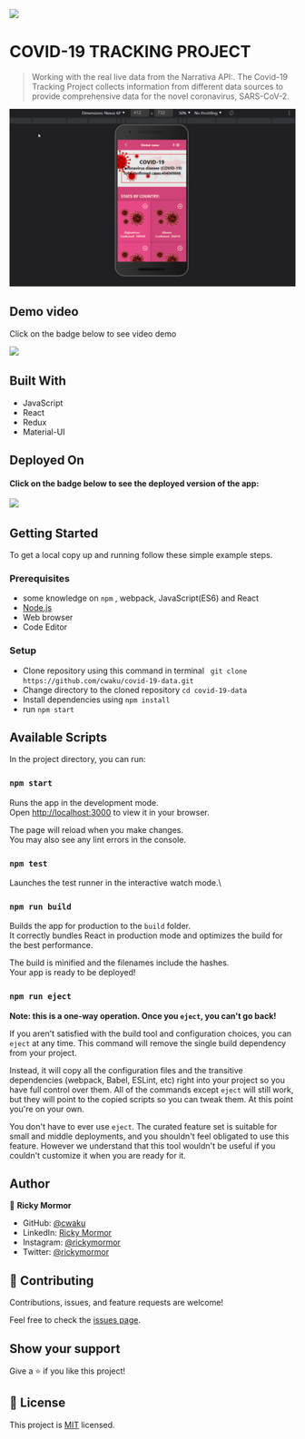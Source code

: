 ![](https://img.shields.io/badge/Microverse-blueviolet)

# COVID-19 TRACKING PROJECT

> Working with the real live data from the Narrativa API:. The Covid-19 Tracking Project collects information from different data sources to provide comprehensive data for the novel coronavirus, SARS-CoV-2.


![screenshot](src/screenshot3.png)

## Demo video
Click on the badge below to see video demo

[![](https://img.shields.io/badge/Demo-video-blueviolet)](https://www.loom.com/share/2829b1d73b114ce09109dbc141df1c48)


## Built With

- JavaScript
- React
- Redux
- Material-UI

## Deployed On

#### Click on the badge below to see the deployed version of the app:

[![](https://img.shields.io/badge/Deployed-Heroku-blueviolet)](https://ricky-covid-19-data.herokuapp.com/)

## Getting Started

To get a local copy up and running follow these simple example steps.

### Prerequisites

- some knowledge on `npm` , webpack, JavaScript(ES6) and React
- [Node.js](https://nodejs.org/en/)
- Web browser
- Code Editor
### Setup

- Clone repository using this command in terminal ` git clone https://github.com/cwaku/covid-19-data.git`
- Change directory to the cloned repository `cd covid-19-data`
- Install dependencies using `npm install`
- run `npm start`


## Available Scripts

In the project directory, you can run:

### `npm start`

Runs the app in the development mode.\
Open [http://localhost:3000](http://localhost:3000) to view it in your browser.

The page will reload when you make changes.\
You may also see any lint errors in the console.

### `npm test`

Launches the test runner in the interactive watch mode.\
### `npm run build`

Builds the app for production to the `build` folder.\
It correctly bundles React in production mode and optimizes the build for the best performance.

The build is minified and the filenames include the hashes.\
Your app is ready to be deployed!

### `npm run eject`

**Note: this is a one-way operation. Once you `eject`, you can't go back!**

If you aren't satisfied with the build tool and configuration choices, you can `eject` at any time. This command will remove the single build dependency from your project.

Instead, it will copy all the configuration files and the transitive dependencies (webpack, Babel, ESLint, etc) right into your project so you have full control over them. All of the commands except `eject` will still work, but they will point to the copied scripts so you can tweak them. At this point you're on your own.

You don't have to ever use `eject`. The curated feature set is suitable for small and middle deployments, and you shouldn't feel obligated to use this feature. However we understand that this tool wouldn't be useful if you couldn't customize it when you are ready for it.

## Author

👤 **Ricky Mormor**

- GitHub: [@cwaku](https://github.com/cwaku)
- LinkedIn: [Ricky Mormor](www.linkedin.com/in/ricky-mormor)
- Instagram: [@rickymormor](https://instagram.com/rickymormor)
- Twitter: [@rickymormor](https://twitter.com/rickymormor)

## 🤝 Contributing

Contributions, issues, and feature requests are welcome!

Feel free to check the [issues page](https://github.com/cwaku/covid-19-data/issues).

## Show your support

Give a ⭐️ if you like this project!

## 📝 License

This project is [MIT]([[./MIT.md]](https://github.com/cwaku/covid-19-data/blob/d8a82bec11905cff442c8379c9c586ad506e2adb/LICENSE)) licensed.